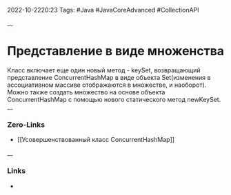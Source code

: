 2022-10-2220:23
Tags: #Java #JavaCoreAdvanced #CollectionAPI 

__
# Представление в виде множенства
Класс включает еще один новый метод - keySet, возвращающий представление ConcurrentHashMap в виде объекта Set(изменения в ассоциативном массиве отображаются в множестве, и наоборот). Можно также создать множество на основе объекта ConcurrentHashMap с помощью нового статического метод newKeySet.
__
### Zero-Links
- [[Усовершенствованный класс ConcurrentHashMap]]

__
### Links
- 

